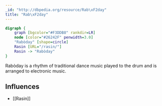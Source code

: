 ```yaml
---
_id: "http://dbpedia.org/resource/Rab\xF2day"
title: "Rab\xF2day"
---
```


```dot
digraph {
	graph [bgcolor="#F3DDB8" rankdir=LR]
	node [color="#26242F" penwidth=3.0]
	"Rabòday" [shape=circle]
	Rasin [URL="/rasin/"]
	Rasin -> "Rabòday"
}
```

Rabòday is a rhythm of traditional dance music played to the drum and is arranged to electronic music.

## Influences

- [[Rasin]]
